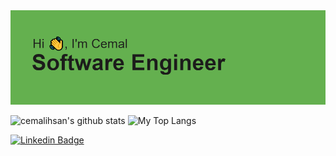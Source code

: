 <img src="https://github.com/cemalihsan/cemalihsan/blob/main/hi.png">

<p float="center">
  <img  src="https://github-readme-stats.vercel.app/api?username=cemalihsan&show_icons=true&count_private=true&hide=contribs,issues"  alt="cemalihsan's github stats"/>
  <img  src="https://github-readme-stats.vercel.app/api/top-langs/?username=cemalihsan&layout=compact&hide=html,css" alt="My Top Langs" />
</p>


[![Linkedin Badge](https://img.shields.io/badge/cemalsofuoglu-follow%20on%20linkedin-blue?style=for-the-badge&logo=linkedin)](https://www.linkedin.com/in/cemalsofuoglu/)

<!--
**cemalihsan/CemalIhsan** is a ✨ _special_ ✨ repository because its `README.md` (this file) appears on your GitHub profile.

Here are some ideas to get you started:

- 🔭 I’m currently working on ...
- 🌱 I’m currently learning ...
- 👯 I’m looking to collaborate on ...
- 🤔 I’m looking for help with ...
- 💬 Ask me about ...
- 📫 How to reach me: ...
- 😄 Pronouns: ...
- ⚡ Fun fact: ...
-->
